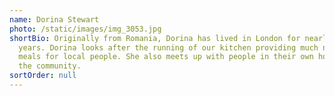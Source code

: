 ```yaml
---
name: Dorina Stewart
photo: /static/images/img_3053.jpg
shortBio: Originally from Romania, Dorina has lived in London for nearly 20
  years. Dorina looks after the running of our kitchen providing much needed
  meals for local people. She also meets up with people in their own homes in
  the community.
sortOrder: null
---
```

